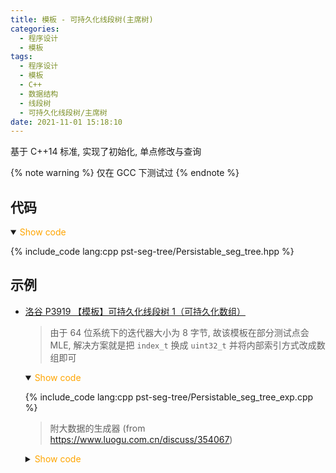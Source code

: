 ```yaml
---
title: 模板 - 可持久化线段树(主席树)
categories:
  - 程序设计
  - 模板
tags:
  - 程序设计
  - 模板
  - C++
  - 数据结构
  - 线段树
  - 可持久化线段树/主席树
date: 2021-11-01 15:18:10
---
```


基于 C++14 标准, 实现了初始化, 单点修改与查询

{% note warning %}
仅在 GCC 下测试过
{% endnote %}

<!-- more -->

## 代码

<details open>
<summary><font color='orange'>Show code</font></summary>

{% include_code lang:cpp pst-seg-tree/Persistable_seg_tree.hpp %}

</details>

## 示例

- [洛谷 P3919 【模板】可持久化线段树 1（可持久化数组）](https://www.luogu.com.cn/problem/P3919)

  > 由于 64 位系统下的迭代器大小为 8 字节, 故该模板在部分测试点会 MLE, 解决方案就是把 `index_t` 换成 `uint32_t` 并将内部索引方式改成数组即可

  <details open>
  <summary><font color='orange'>Show code</font></summary>

  {% include_code lang:cpp pst-seg-tree/Persistable_seg_tree_exp.cpp %}

  </details>

  > 附大数据的生成器 (from <https://www.luogu.com.cn/discuss/354067>)

  <details>
  <summary><font color='orange'>Show code</font></summary>

  {% include_code lang:cpp pst-seg-tree/data_gen.cpp %}

  </details>
